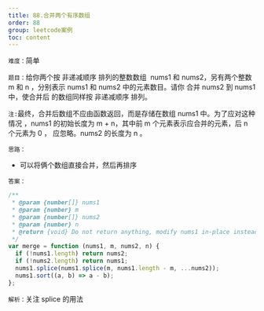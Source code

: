 ```yaml
---
title: 88.合并两个有序数组
order: 88
group: leetcode案例
toc: content
---
```


`难度：`简单

`题目：`给你两个按 非递减顺序 排列的整数数组  nums1 和 nums2，另有两个整数 m 和
n ，分别表示 nums1 和 nums2 中的元素数目。请你 合并 nums2 到 nums1 中，使合并后
的数组同样按 非递减顺序 排列。

`注:`最终，合并后数组不应由函数返回，而是存储在数组 nums1 中。为了应对这种情况
，nums1 的初始长度为 m + n，其中前 m 个元素表示应合并的元素，后 n 个元素为 0 ，
应忽略。nums2 的长度为 n 。

`思路：`

- 可以将俩个数组直接合并，然后再排序

`答案：`

```js
/**
 * @param {number[]} nums1
 * @param {number} m
 * @param {number[]} nums2
 * @param {number} n
 * @return {void} Do not return anything, modify nums1 in-place instead.
 */
var merge = function (nums1, m, nums2, n) {
  if (!nums1.length) return nums2;
  if (!nums2.length) return nums1;
  nums1.splice(nums1.splice(m, nums1.length - m, ...nums2));
  nums1.sort((a, b) => a - b);
};
```

`解析：`关注 splice 的用法
